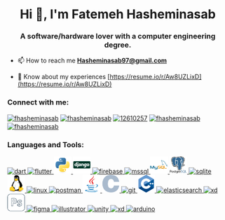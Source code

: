 <h1 align="center">Hi 👋, I'm Fatemeh Hasheminasab</h1>
<h3 align="center">A software/hardware lover with a computer engineering degree.</h3>

- 📫 How to reach me **Hasheminasab97@gmail.com**

- 📄 Know about my experiences [https://resume.io/r/Aw8UZLixD](https://resume.io/r/Aw8UZLixD)

<h3 align="left">Connect with me:</h3>
<p align="left">
<a href="https://t.me/Fhasheminasab" target="blank"><img align="center" src="https://img.icons8.com/ios/452/telegram-app.png" alt="fhasheminasab" height="30" width="40" /></a>
<a href="https://linkedin.com/in/fhasheminasab" target="blank"><img align="center" src="https://cdn.jsdelivr.net/npm/simple-icons@3.0.1/icons/linkedin.svg" alt="fhasheminasab" height="30" width="40" /></a>
<a href="https://stackoverflow.com/users/12610257" target="blank"><img align="center" src="https://cdn.jsdelivr.net/npm/simple-icons@3.0.1/icons/stackoverflow.svg" alt="12610257" height="30" width="40" /></a>
<a href="https://instagram.com/fhasheminasab" target="blank"><img align="center" src="https://cdn.jsdelivr.net/npm/simple-icons@3.0.1/icons/instagram.svg" alt="fhasheminasab" height="30" width="40" /></a>
<a href="https://dev.to/fhasheminasab" target="blank"><img align="center" src="https://cdn.jsdelivr.net/npm/simple-icons@3.0.1/icons/dev-dot-to.svg" alt="fhasheminasab" height="30" width="40" /></a>



</p>

<h3 align="left">Languages and Tools:</h3>
<p align="left"> 

<a href="https://dart.dev" target="_blank"> <img src="https://www.vectorlogo.zone/logos/dartlang/dartlang-icon.svg" alt="dart" width="40" height="40"/> </a> 
<a href="https://flutter.dev" target="_blank"> <img src="https://www.vectorlogo.zone/logos/flutterio/flutterio-icon.svg" alt="flutter" width="40" height="40"/> </a> 
<a href="https://www.python.org" target="_blank"> <img src="https://raw.githubusercontent.com/devicons/devicon/master/icons/python/python-original.svg" alt="python" width="40" height="40"/> </a> 
<a href="https://www.djangoproject.com/" target="_blank"> <img src="https://raw.githubusercontent.com/devicons/devicon/master/icons/django/django-original.svg" alt="django" width="40" height="40"/> </a> 
<a href="https://firebase.google.com/" target="_blank"> <img src="https://www.vectorlogo.zone/logos/firebase/firebase-icon.svg" alt="firebase" width="40" height="40"/> </a> 
<a href="https://www.microsoft.com/en-us/sql-server" target="_blank"> <img src="https://cdn.worldvectorlogo.com/logos/microsoft-sql-server.svg" alt="mssql" width="40" height="40"/> </a> 
<a href="https://www.mysql.com/" target="_blank"> <img src="https://raw.githubusercontent.com/devicons/devicon/master/icons/mysql/mysql-original-wordmark.svg" alt="mysql" width="40" height="40"/> </a> 
<a href="https://www.postgresql.org" target="_blank"> <img src="https://raw.githubusercontent.com/devicons/devicon/master/icons/postgresql/postgresql-original-wordmark.svg" alt="postgresql" width="40" height="40"/> </a> 
<a href="https://www.sqlite.org/" target="_blank"> <img src="https://www.vectorlogo.zone/logos/sqlite/sqlite-icon.svg" alt="sqlite" width="40" height="40"/> </a> 
<a href="https://www.linux.org/" target="_blank"> <img src="https://raw.githubusercontent.com/devicons/devicon/master/icons/linux/linux-original.svg" alt="linux" width="40" height="40"/> </a> 
<a href="https://www.microsoft.com/en-us/windows-server" target="_blank"> <img src="https://www.fortray.org/uploads/courseimages/1603259471.png" alt="linux" width="50" height="40"/> </a> 
<a href="https://www.vmware.com/products/vsphere.html" target="_blank"> <img src="https://images-wixmp-ed30a86b8c4ca887773594c2.wixmp.com/i/2b14985a-c66e-4dbd-b09c-609fe0678dae/d4o96dy-c59b7496-2fb3-4f30-a7cd-35425bf92133.png" alt="postman" width="40" height="40"/> </a> <a href="https://www.java.com" target="_blank"> <img src="https://raw.githubusercontent.com/devicons/devicon/master/icons/java/java-original.svg" alt="java" width="40" height="40"/> </a> 
<a href="https://www.cprogramming.com/" target="_blank"> <img src="https://raw.githubusercontent.com/devicons/devicon/master/icons/c/c-original.svg" alt="c" width="40" height="40"/> </a> 
<a href="https://git-scm.com/" target="_blank"> <img src="https://www.vectorlogo.zone/logos/git-scm/git-scm-icon.svg" alt="git" width="40" height="40"/> </a> 
<a href="https://www.w3schools.com/cpp/" target="_blank"> <img src="https://raw.githubusercontent.com/devicons/devicon/master/icons/cplusplus/cplusplus-original.svg" alt="cplusplus" width="40" height="40"/> </a> 
<a href="https://www.elastic.co" target="_blank"> <img src="https://www.vectorlogo.zone/logos/elastic/elastic-icon.svg" alt="elasticsearch" width="40" height="40"/> </a> 
<a href="https://www.adobe.com/products/xd.html" target="_blank"> <img src="https://cdn.worldvectorlogo.com/logos/adobe-xd.svg" alt="xd" width="40" height="40"/> </a> 
<a href="https://www.photoshop.com/en" target="_blank"> <img src="https://raw.githubusercontent.com/devicons/devicon/master/icons/photoshop/photoshop-line.svg" alt="photoshop" width="40" height="40"/> </a> 
<a href="https://www.figma.com/" target="_blank"> <img src="https://www.vectorlogo.zone/logos/figma/figma-icon.svg" alt="figma" width="40" height="40"/> </a> 
<a href="https://www.adobe.com/in/products/illustrator.html" target="_blank"> <img src="https://www.vectorlogo.zone/logos/adobe_illustrator/adobe_illustrator-icon.svg" alt="illustrator" width="40" height="40"/> </a> 
<a href="https://unity.com/" target="_blank"> <img src="https://www.vectorlogo.zone/logos/unity3d/unity3d-icon.svg" alt="unity" width="40" height="40"/> </a> 
<a href="https://www.construct.net/" target="_blank"> <img src="https://construct-static.com/images/v900/r/global/construct-3-logo_v64.png" alt="xd" width="40" height="40"/> </a> 
<a href="https://www.arduino.cc/" target="_blank"> <img src="https://cdn.worldvectorlogo.com/logos/arduino-1.svg" alt="arduino" width="40" height="40"/> </a> 

</p>






<!---

<a href="https://postman.com" target="_blank"> <img src="https://www.vectorlogo.zone/logos/getpostman/getpostman-icon.svg" alt="postman" width="40" height="40"/> </a> 


- 👋 Hi, I’m @fhasheminasab
- 👀 I’m interested in ...
- 🌱 I’m currently learning ...
- 💞️ I’m looking to collaborate on ...
- 📫 How to reach me ...
--->

<!---
fhasheminasab/fhasheminasab is a ✨ special ✨ repository because its `README.md` (this file) appears on your GitHub profile.
You can click the Preview link to take a look at your changes.
--->
